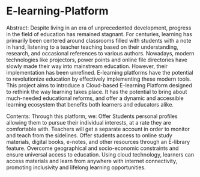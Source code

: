 # E-learning-Platform
Abstract:
Despite living in an era of unprecedented development, progress in the field of education has remained stagnant. For centuries, learning has primarily been centered around classrooms filled with students with a note in hand, listening to a teacher teaching based on their understanding, research, and occasional references to various authors. Nowadays, modern technologies like projectors, power points and online file directories have slowly made their way into mainstream education. However, their implementation has been unrefined. E-learning platforms have the potential to revolutionize education by effectively implementing these modern tools. 
This project aims to introduce a Cloud-based E-learning Platform designed to rethink the way learning takes place. It has the potential to bring about much-needed educational reforms, and offer a dynamic and accessible learning ecosystem that benefits both learners and educators alike.

Contents:
Through this platform, we:
Offer Students personal profiles allowing them to pursue their individual interests, at a rate they are comfortable with. Teachers will get a separate account in order to monitor and teach from the sidelines.
Offer students access to online study materials, digital books, e-notes, and other resources through an E-library feature.
Overcome geographical and socio-economic constraints and ensure universal access to education. Using cloud technology, learners can access materials and learn from anywhere with internet connectivity, promoting inclusivity and lifelong learning opportunities. 
